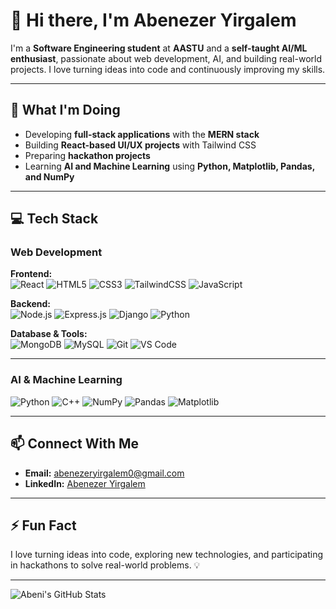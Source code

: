 # 👋 Hi there, I'm Abenezer Yirgalem

I'm a **Software Engineering student** at **AASTU** and a **self-taught AI/ML enthusiast**, passionate about web development, AI, and building real-world projects. I love turning ideas into code and continuously improving my skills.

---

## 🔭 What I'm Doing
- Developing **full-stack applications** with the **MERN stack**
- Building **React-based UI/UX projects** with Tailwind CSS
- Preparing **hackathon projects**
- Learning **AI and Machine Learning** using **Python, Matplotlib, Pandas, and NumPy**

---

## 💻 Tech Stack

### **Web Development**
**Frontend:**  
![React](https://img.shields.io/badge/React-61DAFB?style=for-the-badge&logo=react&logoColor=black) ![HTML5](https://img.shields.io/badge/HTML5-E34F26?style=for-the-badge&logo=html5&logoColor=white) ![CSS3](https://img.shields.io/badge/CSS3-1572B6?style=for-the-badge&logo=css3&logoColor=white) ![TailwindCSS](https://img.shields.io/badge/Tailwind_CSS-38B2AC?style=for-the-badge&logo=tailwind-css&logoColor=white) ![JavaScript](https://img.shields.io/badge/JavaScript-F7DF1E?style=for-the-badge&logo=javascript&logoColor=black)

**Backend:**  
![Node.js](https://img.shields.io/badge/Node.js-339933?style=for-the-badge&logo=node.js&logoColor=white) ![Express.js](https://img.shields.io/badge/Express.js-000000?style=for-the-badge&logo=express&logoColor=white) ![Django](https://img.shields.io/badge/Django-092E20?style=for-the-badge&logo=django&logoColor=white) ![Python](https://img.shields.io/badge/Python-3776AB?style=for-the-badge&logo=python&logoColor=white)

**Database & Tools:**  
![MongoDB](https://img.shields.io/badge/MongoDB-47A248?style=for-the-badge&logo=mongodb&logoColor=white) ![MySQL](https://img.shields.io/badge/MySQL-4479A1?style=for-the-badge&logo=mysql&logoColor=white) ![Git](https://img.shields.io/badge/Git-F05032?style=for-the-badge&logo=git&logoColor=white) ![VS Code](https://img.shields.io/badge/VS_Code-007ACC?style=for-the-badge&logo=visual-studio-code&logoColor=white)

---

### **AI & Machine Learning**
![Python](https://img.shields.io/badge/Python-3776AB?style=for-the-badge&logo=python&logoColor=white) 
![C++](https://img.shields.io/badge/C++-00599C?style=for-the-badge&logo=c%2B%2B&logoColor=white) 
![NumPy](https://img.shields.io/badge/NumPy-013243?style=for-the-badge&logo=numpy&logoColor=white) 
![Pandas](https://img.shields.io/badge/Pandas-150458?style=for-the-badge&logo=pandas&logoColor=white)
![Matplotlib](https://img.shields.io/badge/Matplotlib-11557C?style=for-the-badge&logo=matplotlib&logoColor=white) 



---

## 📫 Connect With Me
- **Email:** [abenezeryirgalem0@gmail.com](mailto:abenezeryirgalem0@gmail.com)  
- **LinkedIn:** [Abenezer Yirgalem](https://www.linkedin.com/in/abenezer-yirgalem-831241363/)  

---

## ⚡ Fun Fact
I love turning ideas into code, exploring new technologies, and participating in hackathons to solve real-world problems. 💡

---

![Abeni's GitHub Stats](https://github-readme-stats.vercel.app/api?username=AbeniYirgalem&show_icons=true&theme=radical)
